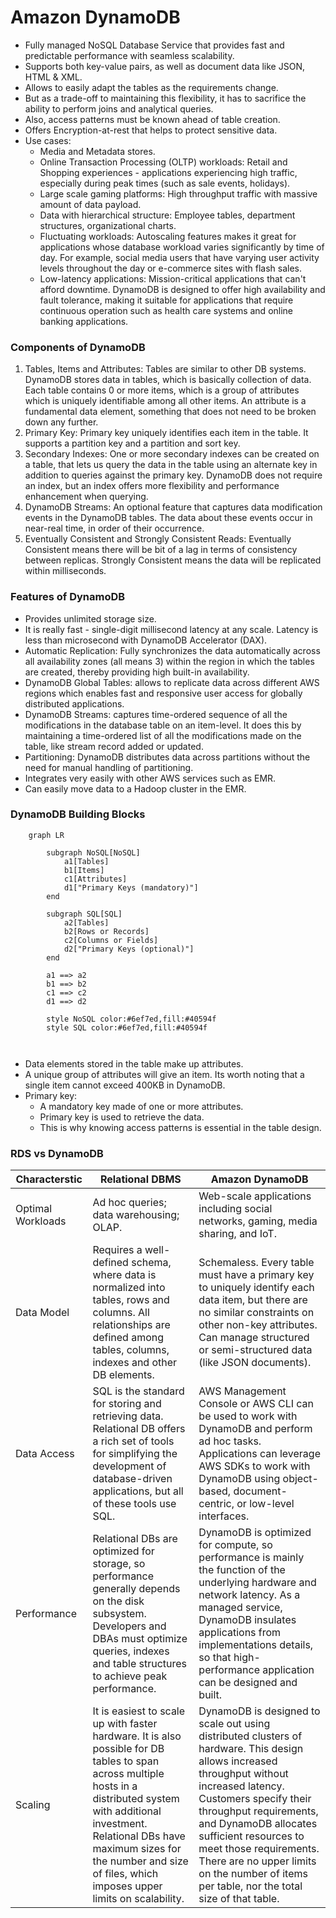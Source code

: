 # Amazon DynamoDB

* Fully managed NoSQL Database Service that provides fast and predictable performance with seamless scalability. 
* Supports both key-value pairs, as well as document data like JSON, HTML & XML. 
* Allows to easily adapt the tables as the requirements change. 
* But as a trade-off to maintaining this flexibility, it has to sacrifice the ability to perform joins and analytical queries. 
* Also, access patterns must be known ahead of table creation. 
* Offers Encryption-at-rest that helps to protect sensitive data. 
* Use cases: 
	* Media and Metadata stores.
	* Online Transaction Processing (OLTP) workloads: Retail and Shopping experiences - applications experiencing high traffic, especially during peak times (such as sale events, holidays).
	* Large scale gaming platforms: High throughput traffic with massive amount of data payload. 
	* Data with hierarchical structure: Employee tables, department structures, organizational charts. 
	* Fluctuating workloads: Autoscaling features makes it great for applications whose database workload varies significantly by time of day. For example, social media users that have varying user activity levels throughout the day or e-commerce sites with flash sales. 
	* Low-latency applications: Mission-critical applications that can't afford downtime. DynamoDB is designed to offer high availability and fault tolerance, making it suitable for applications that require continuous operation such as health care systems and online banking applications. 

### Components of DynamoDB
1. Tables, Items and Attributes: Tables are similar to other DB systems. DynamoDB stores data in tables, which is basically collection of data. Each table contains 0 or more items, which is a group of attributes which is uniquely identifiable among all other items. An attribute is a fundamental data element, something that does not need to be broken down any further. 
2. Primary Key: Primary key uniquely identifies each item in the table. It supports a partition key and a partition and sort key. 
3. Secondary Indexes: One or more secondary indexes can be created on a table, that lets us query the data in the table using an alternate key in addition to queries against the primary key. DynamoDB does not require an index, but an index offers more flexibility and performance enhancement when querying. 
4. DynamoDB Streams: An optional feature that captures data modification events in the DynamoDB tables. The data about these events occur in near-real time, in order of their occurrence.  
5. Eventually Consistent and Strongly Consistent Reads: Eventually Consistent means there will be bit of a lag in terms of consistency between replicas. Strongly Consistent means the data will be replicated within milliseconds. 

### Features of DynamoDB
* Provides unlimited storage size. 
* It is really fast - single-digit millisecond latency at any scale. Latency is less than microsecond with DynamoDB Accelerator (DAX).
* Automatic Replication: Fully synchronizes the data automatically across all availability zones (all means 3) within the region in which the tables are created, thereby providing high built-in availability. 
* DynamoDB Global Tables: allows to replicate data across different AWS regions which enables fast and responsive user access for globally distributed applications. 
* DynamoDB Streams: captures time-ordered sequence of all the modifications in the database table on an item-level. It does this by maintaining a time-ordered list of all the modifications made on the table, like stream record added or updated. 
* Partitioning: DynamoDB distributes data across partitions without the need for manual handling of partitioning. 
* Integrates very easily with other AWS services such as EMR. 
* Can easily move data to a Hadoop cluster in the EMR. 

### DynamoDB Building Blocks
```mermaid
	graph LR
		
		subgraph NoSQL[NoSQL]
			a1[Tables]
			b1[Items]
			c1[Attributes]
			d1["Primary Keys (mandatory)"]
		end
		
		subgraph SQL[SQL]
			a2[Tables]
			b2[Rows or Records]
			c2[Columns or Fields]
			d2["Primary Keys (optional)"]
		end
		
		a1 ==> a2
		b1 ==> b2
		c1 ==> c2
		d1 ==> d2
		
		style NoSQL color:#6ef7ed,fill:#40594f
		style SQL color:#6ef7ed,fill:#40594f
	
		
```
* Data elements stored in the table make up attributes. 
* A unique group of attributes will give an item. Its worth noting that a single item cannot exceed 400KB in DynamoDB. 
* Primary key: 
	* A mandatory key made of one or more attributes. 
	* Primary key is used to retrieve the data. 
	* This is why knowing access patterns is essential in the table design. 
### RDS vs DynamoDB
| Characterstic     | Relational DBMS                                                                                                                                                                                                                                                                    | Amazon DynamoDB                                                                                                                                                                                                                                                                                                                                                     |
| ----------------- | ---------------------------------------------------------------------------------------------------------------------------------------------------------------------------------------------------------------------------------------------------------------------------------- | ------------------------------------------------------------------------------------------------------------------------------------------------------------------------------------------------------------------------------------------------------------------------------------------------------------------------------------------------------------------- |
| Optimal Workloads | Ad hoc queries; data warehousing; OLAP.                                                                                                                                                                                                                                            | Web-scale applications including social networks, gaming, media sharing, and IoT.                                                                                                                                                                                                                                                                                   |
| Data Model        | Requires a well-defined schema, where data is normalized into tables, rows and columns. All relationships are defined among tables, columns, indexes and other DB elements.                                                                                                        | Schemaless. Every table must have a primary key to uniquely identify each data item, but there are no similar constraints on other non-key attributes. Can manage structured or semi-structured data (like JSON documents).                                                                                                                                         |
| Data Access       | SQL is the standard for storing and retrieving data. Relational DB offers a rich set of tools for simplifying the development of database-driven applications, but all of these tools use SQL.                                                                                     | AWS Management Console or AWS CLI can be used to work with DynamoDB and perform ad hoc tasks. Applications can leverage AWS SDKs to work with DynamoDB using object-based, document-centric, or low-level interfaces.                                                                                                                                               |
| Performance       | Relational DBs are optimized for storage, so performance generally depends on the disk subsystem. Developers and DBAs must optimize queries, indexes and table structures to achieve peak performance.                                                                             | DynamoDB is optimized for compute, so performance is mainly the function of the underlying hardware and network latency. As a managed service, DynamoDB insulates applications from implementations details, so that high-performance application can be designed and built.                                                                                        |
| Scaling           | It is easiest to scale up with faster hardware. It is also possible for DB tables to span across multiple hosts in a distributed system with additional investment. Relational DBs have maximum sizes for the number and size of files, which imposes upper limits on scalability. | DynamoDB is designed to scale out using distributed clusters of hardware. This design allows increased throughput without increased latency. Customers specify their throughput requirements, and DynamoDB allocates sufficient resources to meet those requirements. There are no upper limits on the number of items per table, nor the total size of that table. |
